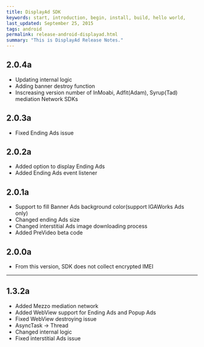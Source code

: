 ```yaml
---
title: DisplayAd SDK
keywords: start, introduction, begin, install, build, hello world,
last_updated: September 25, 2015
tags: android
permalink: release-android-displayad.html
summary: "This is DisplayAd Release Notes."
---
```


## 2.0.4a
* Updating internal logic
* Adding banner destroy function
* Inscreasing version number of InMoabi, Adfit(Adam), Syrup(Tad) mediation Network SDKs

## 2.0.3a
* Fixed Ending Ads issue

## 2.0.2a
* Added option to display Ending Ads
* Added Ending Ads event listener


## 2.0.1a
* Support to fill Banner Ads background color(support IGAWorks Ads only)
* Changed ending Ads size
* Changed interstitial Ads image downloading process
* Added PreVideo beta code


## 2.0.0a
* From this version, SDK does not collect encrypted IMEI

---

## 1.3.2a
* Added Mezzo mediation network
* Added WebView support for Ending Ads and Popup Ads
* Fixed WebView destroying issue
* AsyncTask -> Thread
* Changed internal logic
* Fixed interstitial Ads issue
